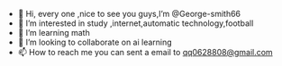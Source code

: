 - 👋 Hi, every one ,nice to see you guys,I’m @George-smith66
- 👀 I’m interested in study ,internet,automatic technology,football
- 🌱 I’m learning math
- 💞️ I’m looking to collaborate on ai learning
- 📫 How to reach me you can sent a email to qq0628808@gmail.com

<!---
George-smith66/George-smith66 is a ✨ special ✨ repository because its `README.md` (this file) appears on your GitHub profile.
You can click the Preview link to take a look at your changes.
--->
